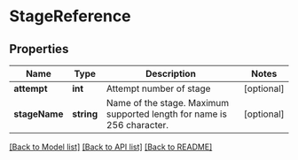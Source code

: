 # StageReference

## Properties
Name | Type | Description | Notes
------------ | ------------- | ------------- | -------------
**attempt** | **int** | Attempt number of stage | [optional] 
**stageName** | **string** | Name of the stage. Maximum supported length for name is 256 character. | [optional] 

[[Back to Model list]](../README.md#documentation-for-models) [[Back to API list]](../README.md#documentation-for-api-endpoints) [[Back to README]](../README.md)


